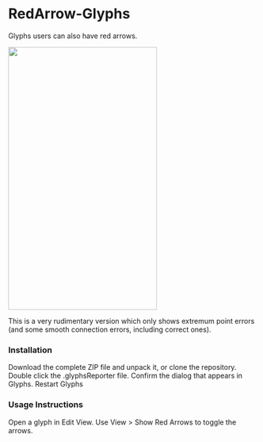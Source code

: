 RedArrow-Glyphs
===============

Glyphs users can also have red arrows.

<img src="https://raw.github.com/jenskutilek/RedArrow-Glyphs/master/screenshot.png" width="300" height="530" alt="">

This is a very rudimentary version which only shows extremum point errors (and some smooth connection errors, including correct ones).

### Installation

Download the complete ZIP file and unpack it, or clone the repository.
Double click the .glyphsReporter file. Confirm the dialog that appears in Glyphs.
Restart Glyphs

### Usage Instructions

Open a glyph in Edit View.
Use View > Show Red Arrows to toggle the arrows.
